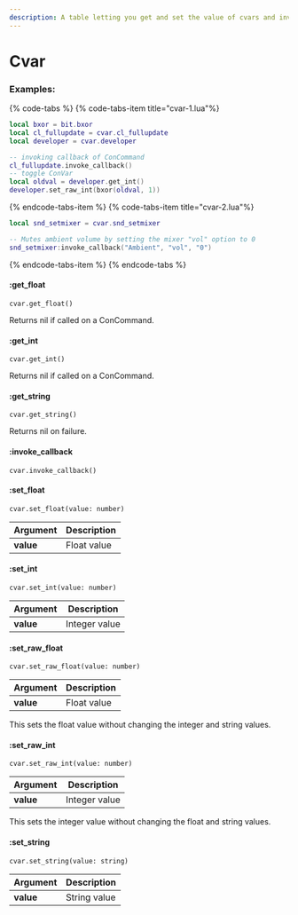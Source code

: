 ```yaml
---
description: A table letting you get and set the value of cvars and invoke their callbacks. Uses Object-oriented format
---
```


# Cvar

### Examples:

{% code-tabs %}
{% code-tabs-item  title="cvar-1.lua"%}
```lua
local bxor = bit.bxor
local cl_fullupdate = cvar.cl_fullupdate
local developer = cvar.developer

-- invoking callback of ConCommand
cl_fullupdate.invoke_callback()
-- toggle ConVar
local oldval = developer.get_int()
developer.set_raw_int(bxor(oldval, 1))
```

{% endcode-tabs-item %}
{% code-tabs-item  title="cvar-2.lua"%}
```lua
local snd_setmixer = cvar.snd_setmixer

-- Mutes ambient volume by setting the mixer "vol" option to 0
snd_setmixer:invoke_callback("Ambient", "vol", "0")
```

{% endcode-tabs-item %}
{% endcode-tabs %}

#### :get_float

`cvar.get_float()`

Returns nil if called on a ConCommand.


#### :get_int

`cvar.get_int()`

Returns nil if called on a ConCommand.


#### :get_string

`cvar.get_string()`

Returns nil on failure.


#### :invoke_callback

`cvar.invoke_callback()`


#### :set_float

`cvar.set_float(value: number)`

Argument | Description
-------- | -----------
  **value** | Float value


#### :set_int

`cvar.set_int(value: number)`

Argument | Description
-------- | -----------
  **value** | Integer value


#### :set_raw_float

`cvar.set_raw_float(value: number)`

Argument | Description
-------- | -----------
  **value** | Float value

This sets the float value without changing the integer and string values.


#### :set_raw_int

`cvar.set_raw_int(value: number)`

Argument | Description
-------- | -----------
  **value** | Integer value

This sets the integer value without changing the float and string values.


#### :set_string

`cvar.set_string(value: string)`

Argument | Description
-------- | -----------
  **value** | String value

